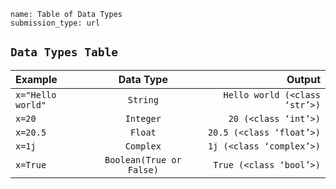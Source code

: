 ```ngMeta
name: Table of Data Types
submission_type: url
```

## `Data Types Table` 

| Example        | Data Type  | Output                       |
| :---           |   :----:   |    ---:                      |
| `x="Hello world"`|`String` | `Hello world (<class ‘str’>)`|
| `x=20`          |`Integer`   | `20 (<class ‘int’>)`         |
| `x=20.5`         |`Float`    |`20.5 (<class ‘float’>)`       |
| `x=1j`           |`Complex`   | `1j (<class ‘complex’>)`      |
| `x=True`      |`Boolean(True or False)`|`True (<class ‘bool’>)`|
